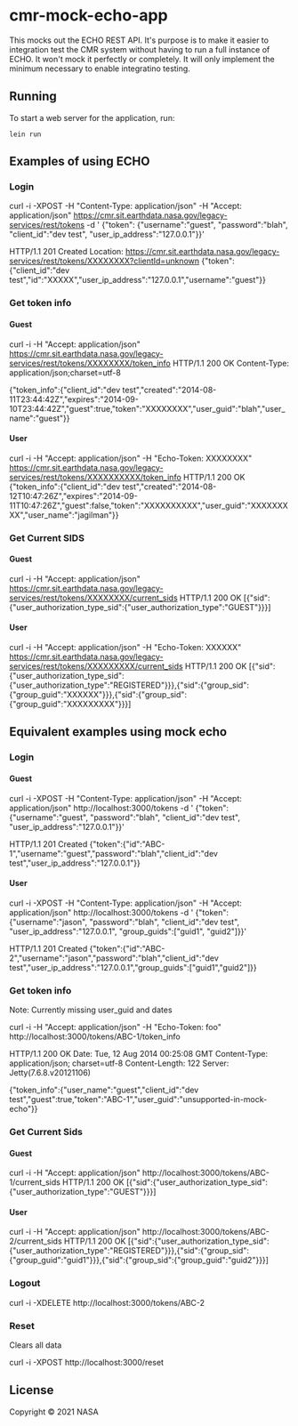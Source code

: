 # cmr-mock-echo-app

This mocks out the ECHO REST API. It's purpose is to make it easier to integration test the CMR system without having to run a full instance of ECHO. It won't mock it perfectly or completely. It will only implement the minimum necessary to enable integratino testing.

## Running

To start a web server for the application, run:

    lein run

## Examples of using ECHO

### Login

curl -i -XPOST -H "Content-Type: application/json" -H "Accept: application/json"  https://cmr.sit.earthdata.nasa.gov/legacy-services/rest/tokens -d '
{"token": {"username":"guest",
  "password":"blah",
  "client_id":"dev test",
  "user_ip_address":"127.0.0.1"}}'

HTTP/1.1 201 Created
Location: https://cmr.sit.earthdata.nasa.gov/legacy-services/rest/tokens/XXXXXXXX?clientId=unknown
{"token":{"client_id":"dev test","id":"XXXXX","user_ip_address":"127.0.0.1","username":"guest"}}

### Get token info

#### Guest

curl -i -H "Accept: application/json" https://cmr.sit.earthdata.nasa.gov/legacy-services/rest/tokens/XXXXXXXX/token_info
HTTP/1.1 200 OK
Content-Type: application/json;charset=utf-8

{"token_info":{"client_id":"dev test","created":"2014-08-11T23:44:42Z","expires":"2014-09-10T23:44:42Z","guest":true,"token":"XXXXXXXX","user_guid":"blah","user_name":"guest"}}

#### User
curl -i -H "Accept: application/json" -H "Echo-Token: XXXXXXXX" https://cmr.sit.earthdata.nasa.gov/legacy-services/rest/tokens/XXXXXXXXXX/token_info
HTTP/1.1 200 OK
{"token_info":{"client_id":"dev test","created":"2014-08-12T10:47:26Z","expires":"2014-09-11T10:47:26Z","guest":false,"token":"XXXXXXXXXX","user_guid":"XXXXXXXXX","user_name":"jagilman"}}


### Get Current SIDS

#### Guest

curl -i -H "Accept: application/json" https://cmr.sit.earthdata.nasa.gov/legacy-services/rest/tokens/XXXXXXXX/current_sids
HTTP/1.1 200 OK
[{"sid":{"user_authorization_type_sid":{"user_authorization_type":"GUEST"}}}]

#### User

curl -i -H "Accept: application/json" -H "Echo-Token: XXXXXX" https://cmr.sit.earthdata.nasa.gov/legacy-services/rest/tokens/XXXXXXXXX/current_sids
HTTP/1.1 200 OK
[{"sid":{"user_authorization_type_sid":{"user_authorization_type":"REGISTERED"}}},{"sid":{"group_sid":{"group_guid":"XXXXXX"}}},{"sid":{"group_sid":{"group_guid":"XXXXXXXXX"}}}]


## Equivalent examples using mock echo

### Login

#### Guest

curl -i -XPOST -H "Content-Type: application/json" -H "Accept: application/json"  http://localhost:3000/tokens -d '
{"token": {"username":"guest",
  "password":"blah",
  "client_id":"dev test",
  "user_ip_address":"127.0.0.1"}}'


HTTP/1.1 201 Created
{"token":{"id":"ABC-1","username":"guest","password":"blah","client_id":"dev test","user_ip_address":"127.0.0.1"}}

#### User

curl -i -XPOST -H "Content-Type: application/json" -H "Accept: application/json"  http://localhost:3000/tokens -d '
{"token": {"username":"jason",
  "password":"blah",
  "client_id":"dev test",
  "user_ip_address":"127.0.0.1",
  "group_guids":["guid1", "guid2"]}}'

HTTP/1.1 201 Created
{"token":{"id":"ABC-2","username":"jason","password":"blah","client_id":"dev test","user_ip_address":"127.0.0.1","group_guids":["guid1","guid2"]}}

### Get token info

Note: Currently missing user_guid and dates

curl -i -H "Accept: application/json" -H "Echo-Token: foo" http://localhost:3000/tokens/ABC-1/token_info

HTTP/1.1 200 OK
Date: Tue, 12 Aug 2014 00:25:08 GMT
Content-Type: application/json; charset=utf-8
Content-Length: 122
Server: Jetty(7.6.8.v20121106)

{"token_info":{"user_name":"guest","client_id":"dev test","guest":true,"token":"ABC-1","user_guid":"unsupported-in-mock-echo"}}

### Get Current Sids

#### Guest

curl -i -H "Accept: application/json" http://localhost:3000/tokens/ABC-1/current_sids
HTTP/1.1 200 OK
[{"sid":{"user_authorization_type_sid":{"user_authorization_type":"GUEST"}}}]


#### User

curl -i -H "Accept: application/json" http://localhost:3000/tokens/ABC-2/current_sids
HTTP/1.1 200 OK
[{"sid":{"user_authorization_type_sid":{"user_authorization_type":"REGISTERED"}}},{"sid":{"group_sid":{"group_guid":"guid1"}}},{"sid":{"group_sid":{"group_guid":"guid2"}}}]

### Logout

curl -i -XDELETE http://localhost:3000/tokens/ABC-2

### Reset

Clears all data

curl -i -XPOST http://localhost:3000/reset



## License

Copyright © 2021 NASA
